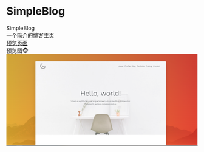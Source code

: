 # SimpleBlog
SimpleBlog
<br>
<a>一个简介的博客主页</a>
<br>
<a href="https://paddypan520.github.io/SimpleBlog/" target="_blank">预览页面</a>
<br>
<a>预览图🐵</a>
<img src="https://github.com/PaddyPan520/SimpleBlog/raw/main/img/N5_resume.png"></img>
